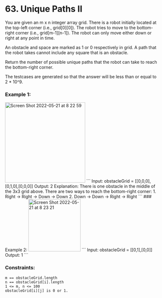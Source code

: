 # 63. Unique Paths II
You are given an m x n integer array grid. There is a robot initially located at the top-left corner (i.e., grid[0][0]). The robot tries to move to the bottom-right corner (i.e., grid[m-1][n-1]). The robot can only move either down or right at any point in time.

An obstacle and space are marked as 1 or 0 respectively in grid. A path that the robot takes cannot include any square that is an obstacle.

Return the number of possible unique paths that the robot can take to reach the bottom-right corner.

The testcases are generated so that the answer will be less than or equal to 2 * 10^9.
### Example 1:


<img width="264" alt="Screen Shot 2022-05-21 at 8 22 59" src="https://user-images.githubusercontent.com/38793933/169624019-dec3a187-db76-4bbe-b00e-e2d84a89d187.png">
```
Input: obstacleGrid = [[0,0,0],[0,1,0],[0,0,0]]
Output: 2
Explanation: There is one obstacle in the middle of the 3x3 grid above.
There are two ways to reach the bottom-right corner:
1. Right -> Right -> Down -> Down
2. Down -> Down -> Right -> Right
```
### Example 2:
<img width="172" alt="Screen Shot 2022-05-21 at 8 23 21" src="https://user-images.githubusercontent.com/38793933/169624042-2d3753fa-b2be-47b1-894a-c4dd1119a2d5.png">
```
Input: obstacleGrid = [[0,1],[0,0]]
Output: 1
```

### Constraints:
```
m == obstacleGrid.length
n == obstacleGrid[i].length
1 <= m, n <= 100
obstacleGrid[i][j] is 0 or 1.
```

